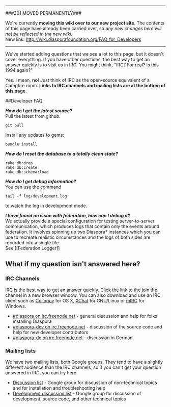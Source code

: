 ----

###301 MOVED PERMANENTLY###

We're currently **moving this wiki over to our new project site**. The contents of this page have  already been carried over, so _any new changes here will not be reflected in the new wiki_.  
New link: http://wiki.diasporafoundation.org/FAQ_for_Developers

----

We've started adding questions that we see a lot to this page, but it doesn't cover everything.
If you have other questions, the best way to get an answer quickly is to visit us in IRC. 
You might think, "IRC? For real? Is this 1994 again?" 

Yes. I mean, **no**! Just think of IRC as the open-source equivalent of a Campfire room. **Links
to IRC channels and mailing lists are at the bottom of this page.**

##Developer FAQ

***How do I get the latest source?***  
Pull the latest from github.

    git pull

Install any updates to gems:

    bundle install

    
***How do I reset the database to a totally clean state?***

    rake db:drop
    rake db:create
    rake db:schema:load

***How do I get debug information?***  
You can use the command  

    tail -f log/development.log

to watch the log in development mode.    

***I have found an issue with federation, how can I debug it?***  
We actually provide a special configuration for testing server-to-server communication, which produces logs that contain only the events around federation. It involves spinning up two Diaspora* instances which you can use to recreate realistic circumstances and the logs of both sides are recorded into a single file.  
See [[Federation Logger]]

## What if my question isn't answered here?

### IRC Channels

IRC is the best way to get an answer quickly. Click the link to the join the channel in a new 
browser window. You can also download and use an IRC client such as 
<a href="http://colloquy.info/" target="_blank">Colloquy</a> for OS X, [XChat](http://xchat.org/) for GNU/Linux or 
<a href="http://www.mirc.com/" target="_blank">mIRC</a> for Windows.

* <a href="http://webchat.freenode.net/?channels=diaspora" target="_blank">#diaspora on irc.freenode.net</a> - general discussion and help for folks installing Diaspora
* <a href="http://webchat.freenode.net/?channels=diaspora-dev" target="_blank">#diaspora-dev on irc.freenode.net</a> - discussion of the source code and help for new developer contributors
* <a href="http://webchat.freenode.net/?channels=diaspora-de" target="_blank">#diaspora-de on irc.freenode.net</a> - discussion in German.

### Mailing lists

We have two mailing lists, both Google groups. They tend to have a slightly different audience than
the IRC channels, so if you can't get your question answered in IRC, you can try here.

* [Discussion list](http://groups.google.com/group/diaspora-discuss) - Google group for discussion of non-technical topics and for installation and troubleshooting help
* [Development discussion list](http://groups.google.com/group/diaspora-dev) - Google group for discussion of development, source code, and other technical topics